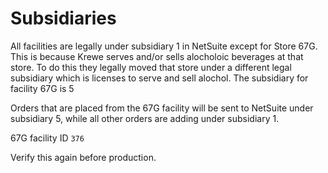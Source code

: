 # Subsidiaries

All facilities are legally under subsidiary 1 in NetSuite except for Store 67G. This is because Krewe serves and/or sells alocholoic beverages at that store. To do this they legally moved that store under a different legal subsidiary which is licenses to serve and sell alochol. The subsidiary for facility 67G is 5

Orders that are placed from the 67G facility will be sent to NetSuite under subsidiary 5, while all other orders are adding under subsidiary 1.

67G facility ID `376`

Verify this again before production.
